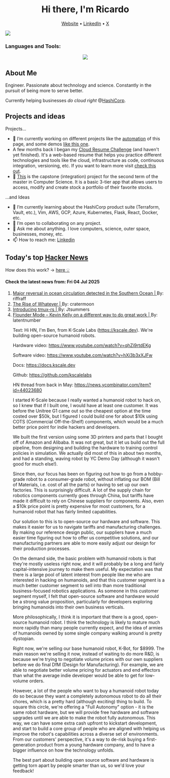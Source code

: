 
<!-- This is an HTML comment in your markdown file -->

<h1 align="center">Hi there, I'm Ricardo</h1>
<p align="center">
  <a href="https://ricardorompar.com" target="_blank">Website</a> •
  <a href="https://www.linkedin.com/in/ricardorompar/" target="_blank">LinkedIn</a> •
  <a href="https://twitter.com/ricardorompar" target="_blank">X</a>
</p>
<img src="https://badges.pufler.dev/visits/{ricardorompar}/{ricardorompar}"/>

<h3 align="left">Languages and Tools:</h3>
<p align="center">
  <a href="https://skillicons.dev" target="_blank">
    <img src="https://skillicons.dev/icons?i=terraform,aws,gcp,azure,git,python,kubernetes,react,js,docker,ubuntu" />
  </a>
</p>

<h2>About Me</h2>
Engineer. Passionate about technology and science. Constantly in the pursuit of being more to serve better.

Currently helping businesses <i>do cloud right</i> @<a href="https://github.com/hashicorp" target="_blank">HashiCorp</a>.

<h2>Projects and ideas</h2>
Projects...
<ul>
  <li>🔭 I’m currently working on different projects like the <a href="https://github.com/ricardorompar/ricardorompar/blob/main/automate.py">automation</a> of this page, and some demos <a href="https://github.com/ricardorompar/boundary-ansible-demo">like this one</a>.
  </li>

  <li >A few months back I began my <a href="https://github.com/ricardorompar/cloudResumeChallenge">Cloud Resume Challenge</a> (and haven't yet finished). It's a web-based resume that helps you practice different technologies and tools like the cloud, infrastructure as code, continuous integration, versioning, etc. If you want to learn more visit <a href="https://cloudresumechallenge.dev/docs/the-challenge/aws/" target="_blank">check this out</a>.
  </li>

  <li>🔭 <a href="https://github.com/ricardorompar/capstoneT2">This</a> is the capstone (integration) project for the second term of the master in Computer Science. It is a basic 3-tier app that allows users to access, modify and create stock a portfolio of their favorite stocks.
  </li>
</ul>
...and Ideas
<ul>
  <li>🌱 I’m currently learning about the HashiCorp product suite (Terraform, Vault, etc.), Vim, AWS, GCP, Azure, Kubernetes, Flask, React, Docker, etc.
  </li>
  <li>👯 I’m open to collaborating on any project.</li>
  <li>💬 Ask me about anything. I love computers, science, outer space, businesses, money, etc.</li>
  <li>📫 How to reach me: <a href="https://www.linkedin.com/in/ricardorompar/" target="_blank">Linkedin</a></li>
</ul>

<h2>Today's top <a href='https://news.ycombinator.com/' target="_blank">Hacker News</a></h2>
How does this work? -> <a href='./AUTOMATIC.md'>here 💡</a>

<h4>Check the latest news from: Fri 04 Jul 2025</h4>
<ol>
<li>
    <a href=https://www.icm.csic.es/en/news/major-reversal-ocean-circulation-detected-southern-ocean-key-climate-implications target="_blank">
        Major reversal in ocean circulation detected in the Southern Ocean |
    </a>
    By: riffraff
</li>

<li>
    <a href=https://eev.ee/blog/2025/07/03/the-rise-of-whatever/ target="_blank">
        The Rise of Whatever |
    </a>
    By: cratermoon
</li>

<li>
    <a href=https://richardscollin.github.io/tmux-rs/ target="_blank">
        Introducing tmux-rs |
    </a>
    By: Jtsummers
</li>

<li>
    <a href=https://joincolossus.com/article/flounder-mode/ target="_blank">
        Flounder Mode – Kevin Kelly on a different way to do great work |
    </a>
    By: latentnumber
</li>

<p>
Text: Hi HN, I&#x27;m Ben, from K-Scale Labs (<a href="https:&#x2F;&#x2F;kscale.dev">https:&#x2F;&#x2F;kscale.dev</a>). We&#x27;re building open-source humanoid robots.<p>Hardware video: <a href="https:&#x2F;&#x2F;www.youtube.com&#x2F;watch?v=qhZi9rtdEKg" rel="nofollow">https:&#x2F;&#x2F;www.youtube.com&#x2F;watch?v=qhZi9rtdEKg</a><p>Software video: <a href="https:&#x2F;&#x2F;www.youtube.com&#x2F;watch?v=hXi3b3xXJFw" rel="nofollow">https:&#x2F;&#x2F;www.youtube.com&#x2F;watch?v=hXi3b3xXJFw</a><p>Docs: <a href="https:&#x2F;&#x2F;docs.kscale.dev">https:&#x2F;&#x2F;docs.kscale.dev</a><p>Github: <a href="https:&#x2F;&#x2F;github.com&#x2F;kscalelabs">https:&#x2F;&#x2F;github.com&#x2F;kscalelabs</a><p>HN thread from back in May: <a href="https:&#x2F;&#x2F;news.ycombinator.com&#x2F;item?id=44023680">https:&#x2F;&#x2F;news.ycombinator.com&#x2F;item?id=44023680</a><p>I started K-Scale because I really wanted a humanoid robot to hack on, so I knew that if I built one, I would have at least one customer. It was before the Unitree G1 came out so the cheapest option at the time costed over $50k, but I figured I could build one for about $10k using COTS (Commercial Off-the-Shelf) components, which would be a much better price point for indie hackers and developers.<p>We built the first version using some 3D printers and parts that I bought off of Amazon and Alibaba. It was not great, but it let us build out the full pipeline, from designing and building the hardware to training control policies in simulation. We actually did most of this in about two months, and had a standing, waving robot by YC Demo Day (although it wasn&#x27;t good for much else!).<p>Since then, our focus has been on figuring out how to go from a hobby-grade robot to a consumer-grade robot, without inflating our BOM (Bill of Materials, i.e. cost of all the parts) or having to set up our own factories. This is surprisingly difficult. A lot of the supply chain for robotics components currently goes through China, but tariffs have made it difficult to rely on Chinese suppliers for components. Also, even a $10k price point is pretty expensive for most customers, for a humanoid robot that has fairly limited capabilities.<p>Our solution to this is to open-source our hardware and software. This makes it easier for us to navigate tariffs and manufacturing challenges. By making our reference design public, our suppliers have a much easier time figuring out how to offer us competitive solutions, and our manufacturing partners are able to more easily adjust our design for their production processes.<p>On the demand side, the basic problem with humanoid robots is that they&#x27;re mostly useless right now, and it will probably be a long and fairly capital-intensive journey to make them useful. My expectation was that there is a large pool of latent interest from people like me who are interested in hacking on humanoids, and that this customer segment is a much better customer segment to sell into than more traditional business-focused robotics applications. As someone in this customer segment myself, I felt that open-source software and hardware would be a strong value proposition, particularly for developers exploring bringing humanoids into their own business verticals.<p>More philosophically, I think it is important that there is a good, open-source humanoid robot. I think the technology is likely to mature much more rapidly than many people currently expect, and the idea of armies of humanoids owned by some single company walking around is pretty dystopian.<p>Right now, we&#x27;re selling our base humanoid robot, K-Bot, for $8999. The main reason we&#x27;re selling it now, instead of waiting to do more R&amp;D, is because we&#x27;re trying to negotiate volume prices with our own suppliers before we do final DfM (Design for Manufacturing). For example, we are able to negotiate better volume pricing for actuators and end effectors than what the average indie developer would be able to get for low-volume orders.<p>However, a lot of the people who want to buy a humanoid robot today do so because they want a completely autonomous robot to do all their chores, which is a pretty hard (although exciting) thing to build. To square this circle, we&#x27;re offering a &quot;Full Autonomy&quot; option - it is the same robot hardware, but we will provide free hardware and software upgrades until we are able to make the robot fully autonomous. This way, we can have some extra cash upfront to kickstart development, and start to build a core group of people who are aligned with helping us improve the robot&#x27;s capabilities across a diverse set of environments. From our customers&#x27; perspective, it&#x27;s a way to de-risk buying a first-generation product from a young hardware company, and to have a bigger influence on how the technology unfolds.<p>The best part about building open source software and hardware is getting torn apart by people smarter than us, so we&#x27;d love your feedback! </br>
</p>
</ol>